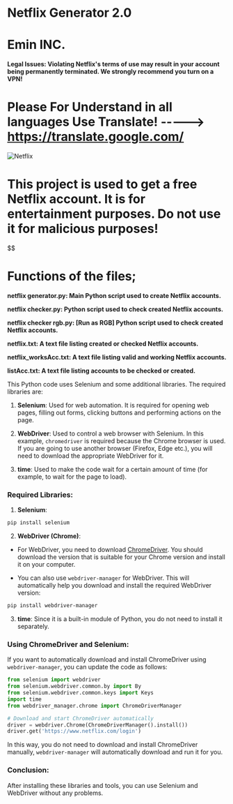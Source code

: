 # Netflix Generator 2.0
# Emin INC.

**Legal Issues: Violating Netflix's terms of use may result in your account being permanently terminated. We strongly recommend you turn on a VPN!**


# Please For Understand in all languages Use Translate! -----> https://translate.google.com/


![Netflix](https://i.pinimg.com/originals/bb/74/04/bb74046420c4c992b8cabc6e667abe40.gif)



# This project is used to get a free Netflix account. It is for entertainment purposes. Do not use it for malicious purposes!

$$$$$$$$$$$$$$$$$$$$$$$$$$

# Functions of the files;

**netflix generator.py: Main Python script used to create Netflix accounts.**

**netflix checker.py: Python script used to check created Netflix accounts.**

**netflix checker rgb.py: [Run as RGB] Python script used to check created Netflix accounts.**

**netflix.txt: A text file listing created or checked Netflix accounts.**

**netflix_worksAcc.txt: A text file listing valid and working Netflix accounts.**

**listAcc.txt: A text file listing accounts to be checked or created.**

This Python code uses Selenium and some additional libraries. The required libraries are:

1. **Selenium**: Used for web automation. It is required for opening web pages, filling out forms, clicking buttons and performing actions on the page.

2. **WebDriver**: Used to control a web browser with Selenium. In this example, `chromedriver` is required because the Chrome browser is used. If you are going to use another browser (Firefox, Edge etc.), you will need to download the appropriate WebDriver for it.

3. **time**: Used to make the code wait for a certain amount of time (for example, to wait for the page to load).

### Required Libraries:
1. **Selenium**:
```bash
pip install selenium
```

2. **WebDriver (Chrome)**:
- For WebDriver, you need to download [ChromeDriver](https://sites.google.com/a/chromium.org/chromedriver/). You should download the version that is suitable for your Chrome version and install it on your computer.

- You can also use `webdriver-manager` for WebDriver. This will automatically help you download and install the required WebDriver version:
```bash
pip install webdriver-manager
```

3. **time**: Since it is a built-in module of Python, you do not need to install it separately.

### Using ChromeDriver and Selenium:
If you want to automatically download and install ChromeDriver using `webdriver-manager`, you can update the code as follows:

```python
from selenium import webdriver
from selenium.webdriver.common.by import By
from selenium.webdriver.common.keys import Keys
import time
from webdriver_manager.chrome import ChromeDriverManager

# Download and start ChromeDriver automatically
driver = webdriver.Chrome(ChromeDriverManager().install())
driver.get('https://www.netflix.com/login')
```

In this way, you do not need to download and install ChromeDriver manually, `webdriver-manager` will automatically download and run it for you.

### Conclusion:
After installing these libraries and tools, you can use Selenium and WebDriver without any problems.
